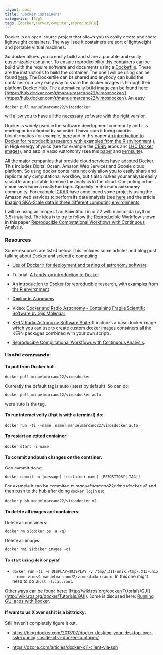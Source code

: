 ```yaml
---
layout: post
title: "Docker Containers"
categories: [log]
tags: [docker,server,computer,reproducible]
---
```


Docker is an open-source project that allows you to easily create and share lightweight containers. The way I see it containers are sort of lightweight and portable virtual machines.

So docker allows you to easily build and share a portable and easily customizable container. To ensure reproducibility this containers can be build with the require software and documents using a [Dockerfile](https://docs.docker.com/engine/reference/builder/). These are the instructions to build the container. The one I will be using can be found [here](https://github.com/manuelmarcano22/VIMOSDocker). The Dockerfile can be shared and anybody can build the container or a very easy way to share the docker images is through their platform [Docker Hub](https://hub.docker.com/). The automatically build image can be found here:[https://hub.docker.com/r/manuelmarcano22/vimosdocker/](https://hub.docker.com/r/manuelmarcano22/vimosdocker/). An easy

`docker pull manuelmarcano22/vimosdocker`

will allow you to have all the necessary software with the right version.

Docker is widely used in the software development community and it is starting to be adopted by scientist. I have seen it being used in bioinformatics (for example, [here](http://biocontainers.pro/) and in this paper [An introduction to Docker for reproducible research, with examples from the R environment](https://arxiv.org/abs/1410.0846) ), in High energy physics (see for example the [CERN](https://hub.docker.com/u/cern/) repos and [LHC Docker images](https://twiki.cern.ch/twiki/bin/view/LHCb/LHCbSoftOnDocker)), and also in Radio Astronomy (see this [paper](https://gaia.ub.edu/Twiki/pub/GENIUS/TrimesterReportDec2015-Feb2016/dockerpaper.pdfs://gaia.ub.edu/Twiki/pub/GENIUS/TrimesterReportDec2015-Feb2016/dockerpaper.pdf) and [kernsuite](http://kernsuite.info/)).

All the major companies that provide cloud services have adopted Docker. This includes Digital Ocean, Amazon Web Services and Google cloud platform. So using docker containers not only allow you to easily share and replicate any computational workflow, but it also makes your analysis easily scalable and portable to move the analysis to the cloud. Computing in the cloud have been a really hot topic. Specially in the radio astronomy community. For example [ICRAR](http://www.icrar.org/) have announced some projects using the Amazon web services to perform its data analysis (see [here](https://aws.amazon.com/solutions/case-studies/icrar/) and the article [Imaging SKA-Scale data in three different computing environments](https://arxiv.org/abs/1511.00401).

I will be using an image of an Scientific Linux 7.2 with miniconda (python 3.5) installed. The idea is to try to follow the Reproducible Workflow shown in this paper [Reproducible Computational Workflows with Continuous Analysis](http://biorxiv.org/content/early/2016/08/11/056473).

### Resources

Some resources are listed below. This includes some articles and blog post talking about Docker and scientific computing.

*   [Use of Docker✩ for deployment and testing of astronomy software](https://gaia.ub.edu/Twiki/pub/GENIUS/TrimesterReportDec2015-Feb2016/dockerpaper.pdf)

*   Tutorial: [A hands-on introduction to Docker](http://angus.readthedocs.io/en/2015/week3/CTB_docker.html)

*   [An introduction to Docker for reproducible research, with examples from the R environment](https://arxiv.org/abs/1410.0846)

*   [Docker in Astronomy](http://caseyjlaw.github.io/docker-in-astronomy.html)

*   Video: [Docker and Radio Astronomy - Containing Fragile Scientific Software by Gijs Molenaar](https://www.youtube.com/watch?v=K98cbiQg-A8)

*   [KERN Radio Astronomy Software Suite](http://kernsuite.info/). It includes a base docker image which you can use to create custom docker images containers all the KERN packages combined with your own scripts.

*   [Reproducible Computational Workflows with Continuous Analysis](http://biorxiv.org/content/early/2016/08/11/056473).

### Useful commands:

#### To pull from Docker hub:

`docker pull manuelmarcano22/vimosdocker`

Currently the default tag is auto (latest by default). So can do:

`docker pull manuelmarcano22/vimosdocker:auto`

were auto is the tag.

#### To run interactivelty (that is with a terminal) do:

`docker run -ti --name [name] manuelmarcano22/vimosdocker:auto`

#### To restart an exited container:

`docker start -i name`

#### To commit and push changes on the container:

Can commit doing:

`docker commit -m [message] [container name] [REPOSITORY[:TAG]]`

For example it can be commited to _manuelmarcano22/vimosdocker:v2_ and then push to the hub after doing `docker login` as:

`docker push manuelmarcano22/vimosdocker:v2`.

#### To delete all images and containers:

Delete all containers:

`docker rm $(docker ps -a -q)`

Delete all images:

`docker rmi $(docker images -q)`

#### To start using ds9 or pyraf

*   `docker run -ti -e DISPLAY=$DISPLAY -v /tmp/.X11-unix:/tmp/.X11-unix --name vimos9 manuelmarcano22/vimosdocker:auto`. In this one might need to do `xhost -local:root`.

Other ways can be found here: [http://wiki.ros.org/docker/Tutorials/GUI](http://wiki.ros.org/docker/Tutorials/GUI). Some is discused here: [Running GUI apps with Docker](http://fabiorehm.com/blog/2014/09/11/running-gui-apps-with-docker/).

#### If want to us X over ssh it is a bit tricky.

Still haven’t completely figure it out.

*   https://blog.docker.com/2013/07/docker-desktop-your-desktop-over-ssh-running-inside-of-a-docker-container/

*   https://dzone.com/articles/docker-x11-client-via-ssh
